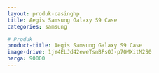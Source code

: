 ```yaml
---
layout: produk-casinghp
title: Aegis Samsung Galaxy S9 Case
categories: samsung

# Produk
product-title: Aegis Samsung Galaxy S9 Case
image-drive: 1jY4ELJd42eweTsnBFsOJ-p70MXitM2S0
harga: 90000
---
```

